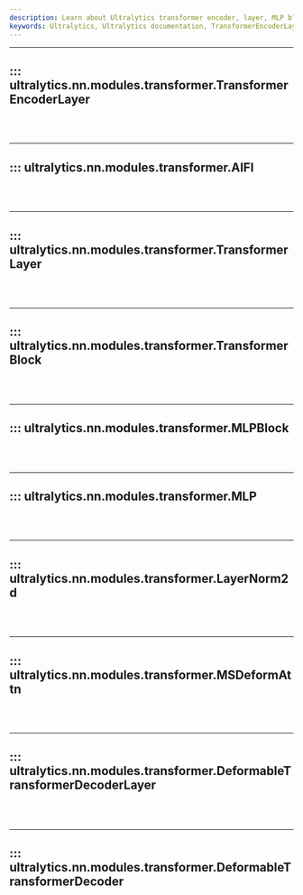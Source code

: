 ```yaml
---
description: Learn about Ultralytics transformer encoder, layer, MLP block, LayerNorm2d and the deformable transformer decoder layer. Expand your understanding of these crucial AI modules.
keywords: Ultralytics, Ultralytics documentation, TransformerEncoderLayer, TransformerLayer, MLPBlock, LayerNorm2d, DeformableTransformerDecoderLayer
---
```


---
## ::: ultralytics.nn.modules.transformer.TransformerEncoderLayer
<br><br>

---
## ::: ultralytics.nn.modules.transformer.AIFI
<br><br>

---
## ::: ultralytics.nn.modules.transformer.TransformerLayer
<br><br>

---
## ::: ultralytics.nn.modules.transformer.TransformerBlock
<br><br>

---
## ::: ultralytics.nn.modules.transformer.MLPBlock
<br><br>

---
## ::: ultralytics.nn.modules.transformer.MLP
<br><br>

---
## ::: ultralytics.nn.modules.transformer.LayerNorm2d
<br><br>

---
## ::: ultralytics.nn.modules.transformer.MSDeformAttn
<br><br>

---
## ::: ultralytics.nn.modules.transformer.DeformableTransformerDecoderLayer
<br><br>

---
## ::: ultralytics.nn.modules.transformer.DeformableTransformerDecoder
<br><br>
